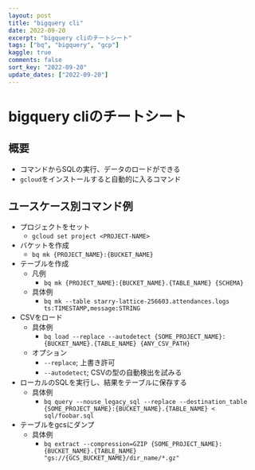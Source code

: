 ```yaml
---
layout: post
title: "bigquery cli"
date: 2022-09-20
excerpt: "bigquery cliのチートシート"
tags: ["bq", "bigquery", "gcp"]
kaggle: true
comments: false
sort_key: "2022-09-20"
update_dates: ["2022-09-20"]
---
```


# bigquery cliのチートシート

## 概要
 - コマンドからSQLの実行、データのロードができる
 - `gcloud`をインストールすると自動的に入るコマンド

## ユースケース別コマンド例
 - プロジェクトをセット
   - `gcloud set project <PROJECT-NAME>`
 - バケットを作成
   - `bq mk {PROJECT_NAME}:{BUCKET_NAME}`
 - テーブルを作成
   - 凡例
     - `bq mk {PROJECT_NAME}:{BUCKET_NAME}.{TABLE_NAME} {SCHEMA}`
   - 具体例
     - `bq mk --table starry-lattice-256603.attendances.logs ts:TIMESTAMP,message:STRING`
 - CSVをロード
   - 具体例
     - `bq load --replace --autodetect {SOME_PROJECT_NAME}:{BUCKET_NAME}.{TABLE_NAME} {ANY_CSV_PATH}`
   - オプション
     - `--replace`; 上書き許可
     - `--autodetect`; CSVの型の自動検出を試みる
 - ローカルのSQLを実行し、結果をテーブルに保存する 
   - 具体例
     - `bq query --nouse_legacy_sql --replace --destination_table {SOME_PROJECT_NAME}:{BUCKET_NAME}.{TABLE_NAME} < sql/foobar.sql`
 - テーブルをgcsにダンプ
   - 具体例
     - `bq extract --compression=GZIP {SOME_PROJECT_NAME}:{BUCKET_NAME}.{TABLE_NAME} "gs://{GCS_BUCKET_NAME}/dir_name/*.gz"`
